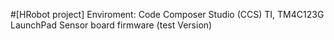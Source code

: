 #[HRobot project] 
Enviroment: Code Composer Studio (CCS) TI, TM4C123G LaunchPad
Sensor board firmware (test Version)

